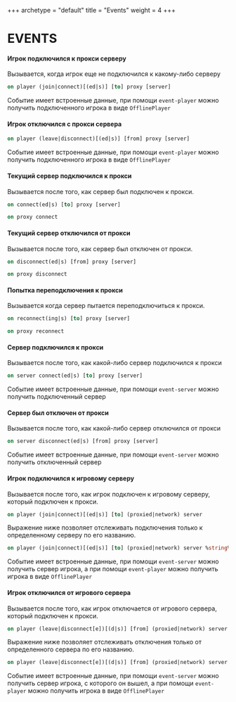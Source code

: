+++
archetype = "default"
title = "Events"
weight = 4
+++
# EVENTS

#### Игрок подключился к прокси серверу
Вызывается, когда игрок еще не подключился к какому-либо серверу
```vb
on player (join|connect)[(ed|s)] [to] proxy [server]
```
Событие имеет встроенные данные, при помощи `event-player` можно получить подключенного игрока в виде `OfflinePlayer`

#### Игрок отключился с прокси сервера
```vb
on player (leave|disconnect)[(ed|s)] [from] proxy [server]
```
Событие имеет встроенные данные, при помощи `event-player` можно получить подключенного игрока в виде `OfflinePlayer`

#### Текущий сервер подключился к прокси
Вызывается после того, как сервер был подключен к прокси.
```vb
on connect(ed|s) [to] proxy [server]
```
```vb
on proxy connect
```

#### Текущий сервер отключился от прокси
Вызывается после того, как сервер был отключен от прокси.
```vb
on disconnect(ed|s) [from] proxy [server]
```
```vb
on proxy disconnect
```

#### Попытка переподключения к прокси
Вызывается когда сервер пытается переподключиться к прокси.
```vb
on reconnect(ing|s) [to] proxy [server]
```
```vb
on proxy reconnect
```

#### Сервер подключился к прокси
Вызывается после того, как какой-либо сервер подключился к прокси
```vb
on server connect(ed|s) [to] proxy [server]
```
Событие имеет встроенные данные, при помощи `event-server` можно получить подключенный сервер

#### Сервер был отключен от прокси
Вызывается после того, как какой-либо сервер отключился от прокси
```vb
on server disconnect(ed|s) [from] proxy [server]
```
Событие имеет встроенные данные, при помощи `event-server` можно получить отключенный сервер

#### Игрок подключился к игровому серверу
Вызывается после того, как игрок подключен к игровому серверу, который подключен к прокси.
```vb
on player (join|connect)[(ed|s)] [to] (proxied|network) server
```
Выражение ниже позволяет отслеживать подключения только к определенному серверу по его названию.
```vb
on player (join|connect)[(ed|s)] [to] (proxied|network) server %string%
```
Событие имеет встроенные данные, при помощи `event-server` можно получить сервер игрока, а при помощи `event-player` можно получить игрока в виде `OfflinePlayer`

#### Игрок отключился от игрового сервера
Вызывается после того, как игрок отключается от игрового сервера, который подключен к прокси.
```vb
on player (leave|disconnect[e])[(d|s)] [from] (proxied|network) server
```
Выражение ниже позволяет отслеживать отключения только от определенного сервера по его названию.
```vb
on player (leave|disconnect[e])[(d|s)] [from] (proxied|network) server %string%
```
Событие имеет встроенные данные, при помощи `event-server` можно получить сервер игрока, с которого он вышел, а при помощи `event-player` можно получить игрока в виде `OfflinePlayer`